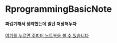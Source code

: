 # RprogrammingBasicNote
#### 짜깁기해서 정리했는데 일단 저장해두자

[여기를 누르면 주피터 노트북을 볼 수 있습니다](https://github.com/gimys/RprogrammingBasicNote/blob/master/RprogrammingNoteVeryLowQuality.ipynb "title")
